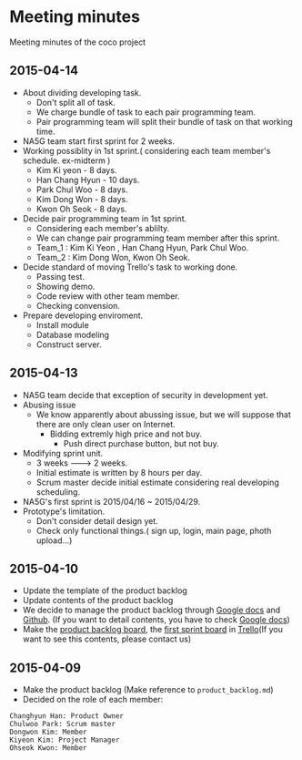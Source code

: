 # Meeting minutes
Meeting minutes of the coco project

## 2015-04-14

* About dividing developing task.
  * Don't split all of task.
  * We charge bundle of task to each pair programming team.
  * Pair programming team will split their bundle of task on that working time.
* NA5G team start first sprint for 2 weeks.
* Working possiblity in 1st sprint.( considering each team member's schedule. ex-midterm )
  * Kim Ki yeon - 8 days.
  * Han Chang Hyun - 10 days.
  * Park Chul Woo - 8 days.
  * Kim Dong Won - 8 days.
  * Kwon Oh Seok - 8 days.
* Decide pair programming team in 1st sprint.
  * Considering each member's ablilty.
  * We can change pair programming team member after this sprint.
  * Team_1 : Kim Ki Yeon , Han Chang Hyun, Park Chul Woo.
  * Team_2 : Kim Dong Won, Kwon Oh Seok.
* Decide standard of moving Trello's task to working done.
  * Passing test.
  * Showing demo.
  * Code review with other team member.
  * Checking convension.
* Prepare developing enviroment.
  * Install module
  * Database modeling
  * Construct server.


## 2015-04-13

* NA5G team decide that exception of security in development yet.
* Abusing issue
  * We know apparently about abussing issue, but we will suppose that there are only clean user on Internet.
    * Bidding extremly high price and not buy.
      * Push direct purchase button, but not buy.
* Modifying sprint unit.
  * 3 weeks ---> 2 weeks.
  * Initial estimate is written by 8 hours per day.
  * Scrum master decide initial estimate considering real developing scheduling.
* NA5G's first sprint is 2015/04/16 ~ 2015/04/29.
* Prototype's limitation.
  * Don't consider detail design yet.
  * Check only functional things.( sign up, login, main page, photh upload...)


## 2015-04-10

* Update the template of the product backlog
* Update contents of the product backlog
* We decide to manage the product backlog through [Google docs](https://docs.google.com/spreadsheets/d/1ktsJLmZtk594j-XZ8zrR0dz6zykZ7b6jZEFfbsdldeU/edit#gid=1984966324) and [Github](https://github.com/NA5G/coco-doc-meeting-minutes/blob/master/product_backlog.md). (If you want to detail contents, you have to check [Google docs](https://docs.google.com/spreadsheets/d/1ktsJLmZtk594j-XZ8zrR0dz6zykZ7b6jZEFfbsdldeU/edit#gid=1984966324))
* Make the [product backlog board](https://trello.com/b/n2dfuj93/product-backlog), the [first sprint board](https://trello.com/b/MVtuL4j5/sprint) in [Trello](https://trello.com/)(If you want to see this contents, please contact us)

## 2015-04-09
* Make the product backlog (Make reference to `product_backlog.md`)
* Decided on the role of each member:
```
Changhyun Han: Product Owner
Chulwoo Park: Scrum master
Dongwon Kim: Member
Kiyeon Kim: Project Manager
Ohseok Kwon: Member
```
